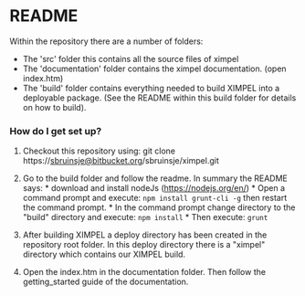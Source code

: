 # README #

Within the repository there are a number of folders:
* The 'src' folder this contains all the source files of ximpel
* The 'documentation' folder contains the ximpel documentation. (open index.htm)
* The 'build' folder contains everything needed to build XIMPEL into a deployable package. (See the README within this build folder for details on how to build).

### How do I get set up? ###

1. Checkout this repository using:
git clone https://sbruinsje@bitbucket.org/sbruinsje/ximpel.git

2. Go to the build folder and follow the readme. In summary the README says:
        * download and install nodeJs (https://nodejs.org/en/)
        * Open a command prompt and execute: `npm install grunt-cli -g` then restart the command prompt.
        * In the command prompt change directory to the "build" directory and execute: `npm install`
        * Then execute: `grunt`

3. After building XIMPEL a deploy directory has been created in the repository root folder. In this deploy directory there
   is a "ximpel" directory which contains our XIMPEL build.
   
4. Open the index.htm in the documentation folder. Then follow the getting_started guide of the documentation.